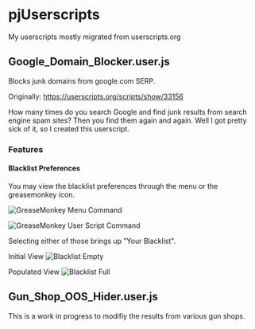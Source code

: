 # pjUserscripts

My userscripts mostly migrated from userscripts.org

## Google_Domain_Blocker.user.js
Blocks junk domains from google.com SERP.

Originally: https://userscripts.org/scripts/show/33156

How many times do you search Google and find junk results from search engine spam sites? Then you find them again and again. Well I got pretty sick of it, so I created this userscript.

### Features

#### Blacklist Preferences

You may view the blacklist preferences through the menu or the greasemonkey icon.  

![GreaseMonkey Menu Command](http://jobson.us/github/pjUserscripts/screen_shots/gdb-menu_user_script_command.png)

![GreaseMonkey User Script Command](http://jobson.us/github/pjUserscripts/screen_shots/gdb-gm_icon_user_script_command.png)

Selecting either of those brings up "Your Blacklist".

Initial View
![Blacklist Empty](http://jobson.us/github/pjUserscripts/screen_shots/gdb-your_blacklist_empty.png)

Populated View
![Blacklist Full](http://jobson.us/github/pjUserscripts/screen_shots/gdb-your_blacklist_full.png)



## Gun_Shop_OOS_Hider.user.js

This is a work in progress to modifiy the results from various gun shops. 
